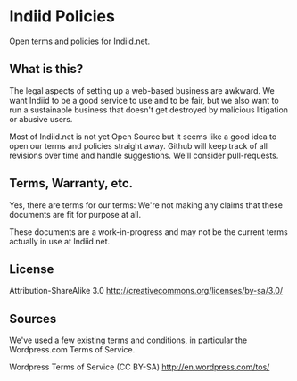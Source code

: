 Indiid Policies
===============

Open terms and policies for Indiid.net.

## What is this?

The legal aspects of setting up a web-based business are awkward. We want Indiid to be a good service to use and to be fair, but we also want to run a sustainable business that doesn't get destroyed by malicious litigation or abusive users.

Most of Indiid.net is not yet Open Source but it seems like a good idea to open our terms and policies straight away. Github will keep track of all revisions over time and handle suggestions. We'll consider pull-requests.

## Terms, Warranty, etc.

Yes, there are terms for our terms: We're not making any claims that these documents are fit for purpose at all. 

These documents are a work-in-progress and may not be the current terms actually in use at Indiid.net.

## License

Attribution-ShareAlike 3.0
http://creativecommons.org/licenses/by-sa/3.0/

## Sources

We've used a few existing terms and conditions, in particular the Wordpress.com Terms of Service.

Wordpress Terms of Service (CC BY-SA)
http://en.wordpress.com/tos/

